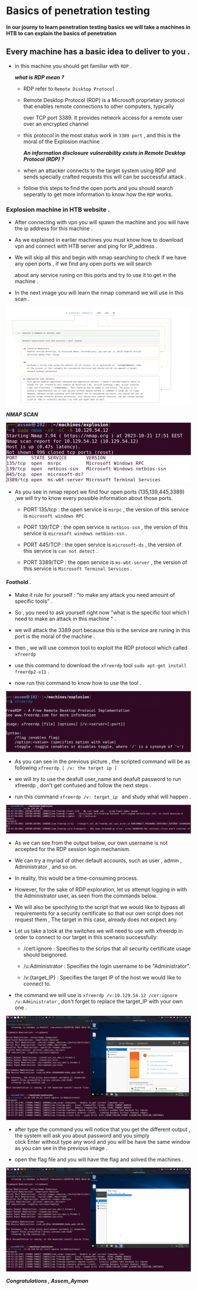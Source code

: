 # Basics of penetration testing 

**In our journy to learn penetration testing basics we will take a machines in HTB to can explain the basics of penetration** 

## Every machine has a basic idea to deliver to you .

- in this machine you should get familiar with `RDP` .
	
	***what is RDP mean ?***

	- RDP refer to `Remote Disktop Protocol` .
	
	- Remote Desktop Protocol (RDP) is a Microsoft proprietary protocol that enables remote connections to other computers, typically 

		over TCP port 3389. It provides network access for a remote user over an encrypted channel

	- this protocol in the most status work in `3389 port` , and this is the moral of the Explosion machine .

	
		***An information disclosure vulnerability exists in Remote Desktop Protocol (RDP) ?***

	- when an attacker connects to the target system using RDP and sends specially crafted requests this will can be successful attack .

	- follow this steps to find the open ports and you should search seperatly to get more information to know how the `RDP` works.


### Explosion machine in HTB website .

- After connecting with vpn you will spawn the machine and you will have the ip address for this machine .

- As we explained in earlier machines you must know how to download vpn and connect with HTB server and ping for IP_address .

- We will skip all this and begin with nmap searching to check if we have any open ports , if we find any open ports we will search 

	about any service runing on this ports and try to use it to get in the machine .

- In the next image you will learn the nmap command we will use in this scan .

![can't display an image](images/shell.png)

***NMAP SCAN***

![can't display an image](images/nmap.png)

- As you see in nmap report we find four open ports (135,139,445,3389) ,we will try to know every possible information about those ports.
	
	- PORT 135/tcp  : the open service is `msrpc` , the version of this service is `microsoft windows RPC` .

	- PORT 139/TCP  : the open service is `netbios-ssn` , the version of this service is `microsoft windows netbios-ssn` .

	- PORT 445/TCP  : the open service is `microsoft-ds` , the version of this service is `can not detect` .
 
	- PORT 3389/TCP : the open service is `ms-wbt-server` , the version of this service is `Microsoft Terminal Services` .


#### Foothold .

- Make it rule for yourself : "to make any attack you need amount of specific tools" .

- So , you need to ask yourself right now "what is the specific tool which I need to make an attack in this machine " .

- we will attack the 3389 port because this is the service are runing in this port is the moral of the machine .

- then , we will use common tool to exploit the RDP protocol which called `xfreerdp`


- use this command to download the `xfreerdp` tool `sudo apt-get install freerdp2-x11` .

- now run this command to know how to use the tool .

![can't display an image](images/xfreerdp.png)

- As you can see in the previous picture , the scripted command  will be as following `xfreerdp [ /v: the terget ip ]`

- we will try to use the deafult user_name and deafult password to run xfreerdp , don't get confused and follow the next steps .

- run this command `xfreerdp /v: terget_ip ` and study what will happen .

![can't display an image](images/trytogetin.png)

- As we can see from the output below, our own username is not accepted for the RDP session login mechanism.

- We can try a myriad of other default accounts, such as user , admin , Administrator , and so on.

- In reality, this would be a time-consuming process.

- However, for the sake of RDP exploration, let us attempt logging in with the Administrator user, as seen from the commands below.

- We will also be specifying to the script that we would like to bypass all requirements for a security certificate so that our
  own script does not request them , The target in this case, already does not expect any.

- Let us take a look at the switches we will need to use with xfreerdp in order to connect to our target in this scenario successfully:

 	- /cert:ignore : Specifies to the scrips that all security certificate usage should beignored.

	- /u:Administrator : Specifies the login username to be "Administrator".
	
	- /v:{target_IP} : Specifies the target IP of the host we would like to connect to.

- the command we will use is `xfreerdp /v:10.129.54.12 /cer:ignore /u:Administrator` , don't forget to replace the target_IP with 
	your own one .

![can't display an image](images/we_are_in.png)


- after type the command you will notice that you get the different output , the system will ask you about password and you simply  
	click Enter without type any word and you will be have the same window as you can see in the previous image .

- open the flag file and you will have the flag and solved the machines .

![can't display an image](images/flag.png)





***Congratulations , Assem_Ayman***